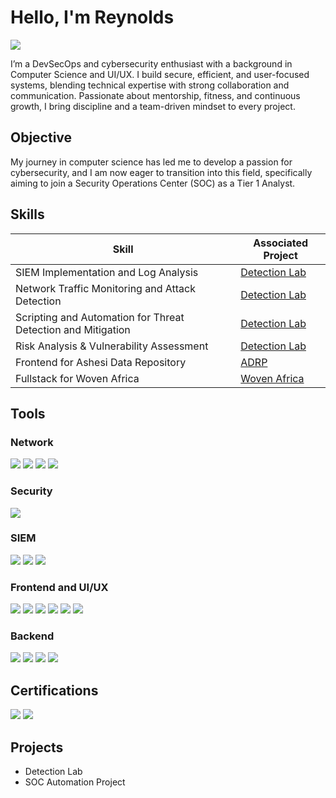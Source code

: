 # Hello, I'm Reynolds
<a href="https://www.linkedin.com/in/reynoldsokyere/"><img src="https://img.shields.io/badge/-LinkedIn-0072b1?&style=for-the-badge&logo=linkedin&logoColor=white" /></a>

I’m a DevSecOps and cybersecurity enthusiast with a background in Computer Science and UI/UX. I build secure, efficient, and user-focused systems, blending technical expertise with strong collaboration and communication. Passionate about mentorship, fitness, and continuous growth, I bring discipline and a team-driven mindset to every project.


## Objective

My journey in computer science has led me to develop a passion for cybersecurity, and I am now eager to transition into this field, specifically aiming to join a Security Operations Center (SOC) as a Tier 1 Analyst.

## Skills

| Skill                                         | Associated Project         |
|-----------------------------------------------|----------------------------|
| SIEM Implementation and Log Analysis          | <a href="https://www.credly.com/badges/af1259ca-f258-42d9-a36b-8808becdfe3d/public_url">Detection Lab</a>|
| Network Traffic Monitoring and Attack Detection | <a href="https://www.credly.com/badges/af1259ca-f258-42d9-a36b-8808becdfe3d/public_url">Detection Lab</a>|
| Scripting and Automation for Threat Detection and Mitigation | <a href="https://www.credly.com/badges/af1259ca-f258-42d9-a36b-8808becdfe3d/public_url">Detection Lab</a>|
| Risk Analysis & Vulnerability Assessment | <a href="https://www.credly.com/badges/af1259ca-f258-42d9-a36b-8808becdfe3d/public_url">Detection Lab</a>|
| Frontend for Ashesi Data Repository | <a href="https://final-adrp.vercel.app/">ADRP</a>|
| Fullstack for Woven Africa | <a href="https://wovenafrica.com/">Woven Africa</a>|


## Tools

### Network
<div>
    <img src="https://img.shields.io/badge/-Wireshark-1679A7?&style=for-the-badge&logo=Wireshark&logoColor=white" />
    <img src="https://img.shields.io/badge/tcpdump-4B275F?style=for-the-badge&logo=gnu-bash&logoColor=white" />
    <img src="https://img.shields.io/badge/-Suricata-EF3B2D?&style=for-the-badge&logo=Suricata&logoColor=white" />
    <img src="https://img.shields.io/badge/-Zeek-777BB4?&style=for-the-badge&logo=Zeek&logoColor=white" />
</div>

### Security
<div>   
    <img src="https://img.shields.io/badge/Kali_Linux-557C94?style=for-the-badge&logo=kalilinux&logoColor=white" />
</div>

### SIEM
<div>
    <img src="https://img.shields.io/badge/-Microsoft_Sentinel-0078D4?&style=for-the-badge&logo=Microsoft&logoColor=white" />
    <img src="https://img.shields.io/badge/-Splunk-000000?&style=for-the-badge&logo=Splunk&logoColor=white" />
    <img src="https://img.shields.io/badge/-Elastic-005571?&style=for-the-badge&logo=Elastic&logoColor=white" />
</div>

### Frontend and UI/UX
<div>
    <img src="https://img.shields.io/badge/ReactJS-61DAFB?style=for-the-badge&logo=react&logoColor=black" />
    <img src="https://img.shields.io/badge/Next.js-000000?style=for-the-badge&logo=next.js&logoColor=white" />
    <img src="https://img.shields.io/badge/Tailwind_CSS-06B6D4?style=for-the-badge&logo=tailwind-css&logoColor=white" />
    <img src="https://img.shields.io/badge/Bootstrap-7952B3?style=for-the-badge&logo=bootstrap&logoColor=white" />
    <img src="https://img.shields.io/badge/Photoshop-31A8FF?style=for-the-badge&logo=adobe-photoshop&logoColor=white" />
    <img src="https://img.shields.io/badge/Figma-F24E1E?style=for-the-badge&logo=figma&logoColor=white" />
</div>

### Backend
<div>
    <img src="https://img.shields.io/badge/Django-092E20?style=for-the-badge&logo=django&logoColor=white" />
    <img src="https://img.shields.io/badge/Medusa-1E3A8A?style=for-the-badge&logo=medusa&logoColor=white" />
    <img src="https://img.shields.io/badge/Laravel-FF2D20?style=for-the-badge&logo=laravel&logoColor=white" />
    <img src="https://img.shields.io/badge/FastAPI-009688?style=for-the-badge&logo=fastapi&logoColor=white" />
</div>

## Certifications
<div>
    <img src="https://img.shields.io/badge/Google%20Cybersecurity%20Certificate-4285F4?style=for-the-badge&logo=google&logoColor=white" />
    <img src="https://img.shields.io/badge/-Security%2B-FF0000?&style=for-the-badge&logo=CompTIA&logoColor=white" />
</div>

## Projects
- Detection Lab
- SOC Automation Project
